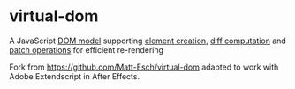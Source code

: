 # virtual-dom

A JavaScript [DOM model](#dom-model) supporting [element creation](#element-creation), [diff computation](#diff-computation) and [patch operations](#patch-operations) for efficient re-rendering

Fork from https://github.com/Matt-Esch/virtual-dom adapted to work with Adobe Extendscript in After Effects.
